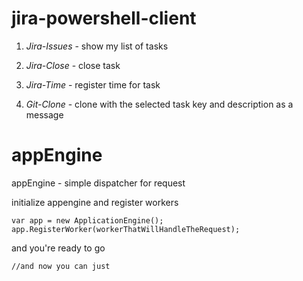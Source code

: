 jira-powershell-client
======================

1) *Jira-Issues* - show my list of tasks
2) *Jira-Close* - close task
3) *Jira-Time* - register time for task

4) *Git-Clone* - clone with the selected task key and description as a message

appEngine
=========

appEngine - simple dispatcher for request

initialize appengine and register workers
```
var app = new ApplicationEngine();
app.RegisterWorker(workerThatWillHandleTheRequest);
```

and you're ready to go
```
//and now you can just
